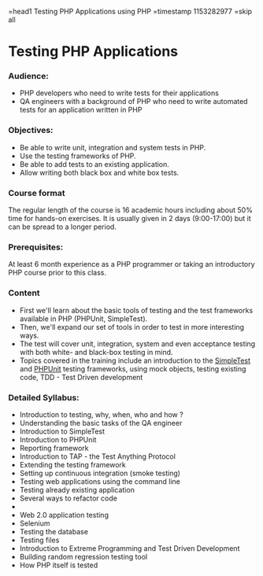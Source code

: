 =head1 Testing PHP Applications using PHP
=timestamp 1153282977
=skip all

<h1>Testing PHP Applications</h1>
<h3>Audience:</h3>
<p>
<ul>
<li>PHP developers who need to write tests for their applications</li>
<li>QA engineers with a background of PHP who need to write automated tests for an application written in PHP</li>
</ul>
</p>

<h3>Objectives:</h3>
<p>
<ul>
<li>Be able to write unit, integration and system tests in PHP.</li>
<li>Use the testing frameworks of PHP.</li>
<li>Be able to add tests to an existing application.</li>
<li>Allow writing both black box and white box tests.</li>
</ul>
</p>

<h3>Course format</h3>
<p>
The regular length of the course is 16 academic hours including about 50% time for hands-on exercises.
It is usually given in 2 days (9:00-17:00)  but it can be spread to a longer period.
</p>
<h3>Prerequisites:</h3>
<p>
At least 6 month experience as a PHP programmer
or taking an introductory PHP course prior to this class.
</p>
<h3>Content</h3>
<ul>
<li>First we'll learn about the basic tools of testing and the test frameworks available
in PHP (PHPUnit, SimpleTest).</li>
<li>Then, we'll expand our set of tools in order to test in more interesting ways.</li>
<li>The test will cover unit, integration, system and even acceptance testing
with both white- and black-box testing in mind.</li>
<li>Topics covered in the training include an introduction to the
<a href="http://simpletest.org/">SimpleTest</a> and <a href="http://www.phpunit.de/">PHPUnit</a>
testing frameworks, using mock objects, testing existing code,
TDD - Test Driven development</li>
</ul>
<h3>Detailed Syllabus:</h3>
<ul>
<li>Introduction to testing, why, when, who and how ?</li>
<li>Understanding the basic tasks of the QA engineer</li>
<li>Introduction to SimpleTest</li>
<li>Introduction to PHPUnit</li>
<li>Reporting framework</li>
<li>Introduction to TAP - the Test Anything Protocol</li>
<li>Extending the testing framework</li>
<li>Setting up continuous integration (smoke testing)</li>
<li>Testing web applications using the command line</li>
<li>Testing already existing application</li>
<li>Several ways to refactor code<li>
<li>Web 2.0 application testing</li>
<li>Selenium</li>
<li>Testing the database</li>
<li>Testing files</li>
<li>Introduction to Extreme Programming and Test Driven Development</li>
<li>Building random regression testing tool</li>
<li>How PHP itself is tested</li>
</ul>

